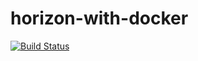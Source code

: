 # horizon-with-docker
[![Build Status](https://travis-ci.org/CremAlex/horizon-with-docker.svg?branch=master)](https://travis-ci.org/CremAlex/horizon-with-docker)
